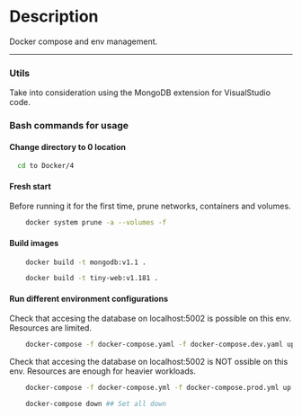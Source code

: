 # Description
Docker compose and env management.

---------------------------------------

### Utils
Take into consideration using the MongoDB extension for VisualStudio code.

### Bash commands for usage

#### Change directory to 0 location


```bash
  cd to Docker/4
```
#### Fresh start

Before running it for the first time, prune networks, containers and volumes.

```bash
    docker system prune -a --volumes -f
```


#### Build images
```bash
    docker build -t mongodb:v1.1 .
```

```bash
    docker build -t tiny-web:v1.181 .
```

#### Run different environment configurations


Check that accesing the database on localhost:5002 is possible on this env. Resources are limited.
```bash
    docker-compose -f docker-compose.yaml -f docker-compose.dev.yaml up -d
```

Check that accesing the database on localhost:5002 is NOT ossible on this env. Resources are enough for heavier workloads.
```bash
    docker-compose -f docker-compose.yml -f docker-compose.prod.yml up -d
```


```bash
    docker-compose down ## Set all down
```